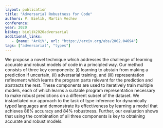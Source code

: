 ```yaml
---
layout: publication
title: "Adversarial Robustness for Code"
authors: P. Bielik, Martin Vechev
conference:
year: 2020
bibkey: bielik2020adversarial 
additional_links:
   - {name: "ArXiV", url: "https://arxiv.org/abs/2002.04694"}
tags: ["adversarial", "types"]
---
```

We propose a novel technique which addresses the challenge of learning accurate and robust models of code in a principled way. Our method consists of three key components: (i) learning to abstain from making a prediction if uncertain, (ii) adversarial training, and (iii) representation refinement which learns the program parts relevant for the prediction and abstracts the rest. These components are used to iteratively train multiple models, each of which learns a suitable program representation necessary to make robust predictions on a different subset of the dataset. We instantiated our approach to the task of type inference for dynamically typed languages and demonstrate its effectiveness by learning a model that achieves 88% accuracy and 84% robustness. Further, our evaluation shows that using the combination of all three components is key to obtaining accurate and robust models. 
